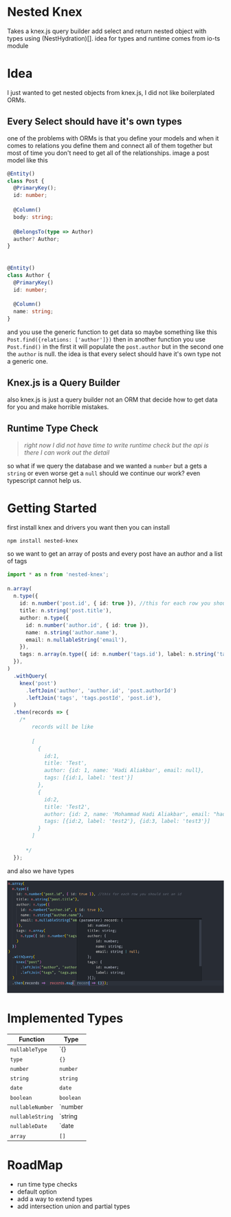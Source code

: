 # Nested Knex

Takes a knex.js query builder add select and return nested object with types using (NestHydration)[].
idea for types and runtime comes from io-ts module

# Idea

I just wanted to get nested objects from knex.js, I did not like boilerplated ORMs.

## Every Select should have it's own types

one of the problems with ORMs is that you define your models and when it comes to relations you define them and connect all of them together but most of time you don't need to get all of the relationships. image a post model like this

```typescript
@Entity()
class Post {
  @PrimaryKey();
  id: number;

  @Column()
  body: string;

  @BelongsTo(type => Author)
  author? Author;
}


@Entity()
class Author {
  @PrimaryKey()
  id: number;

  @Column()
  name: string;
}
```

and you use the generic function to get data so maybe something like this `Post.find({relations: ['author']})` then in another function you use `Post.find()` in the first it will populate the `post.author` but in the second one the `author` is null.
the idea is that every select should have it's own type not a generic one.

## Knex.js is a Query Builder

also knex.js is just a query builder not an ORM that decide how to get data for you and make horrible mistakes.

## Runtime Type Check

> _right now I did not have time to write runtime check but the api is there I can work out the detail_

so what if we query the database and we wanted a `number` but a gets a `string` or even worse get a `null` should we continue our work? even typescript cannot help us.

# Getting Started

first install knex and drivers you want then you can install

```
npm install nested-knex
```

so we want to get an array of posts and every post have an author and a list of tags

```typescript
import * as n from 'nested-knex';

n.array(
  n.type({
    id: n.number('post.id', { id: true }), //this for each row you should set an id
    title: n.string('post.title'),
    author: n.type({
      id: n.number('author.id', { id: true }),
      name: n.string('author.name'),
      email: n.nullableString('email'),
    }),
    tags: n.array(n.type({ id: n.number('tags.id'), label: n.string('tags.title') })),
  }),
)
  .withQuery(
    knex('post')
      .leftJoin('author', 'author.id', 'post.authorId')
      .leftJoin('tags', 'tags.postId', 'post.id'),
  )
  .then(records => {
    /*
        records will be like

        [
          {
            id:1,
            title: 'Test',
            author: {id: 1, name: 'Hadi Aliakbar', email: null},
            tags: [{id:1, label: 'test'}]
          },
          {
            id:2,
            title: 'Test2',
            author: {id: 2, name: 'Mohammad Hadi Aliakbar', email: "hadi.aliakbar@gmail.com"},
            tags: [{id:2, label: 'test2'}, {id:3, label: 'test3'}]
          }
        ]
        
      */
  });
```

and also we have types

![instrospection](images/1.png)

# Implemented Types

| Function         | Type            |
| ---------------- | --------------- |
| `nullableType`   | `{} | null`     |
| `type`           | `{}`            |
| `number`         | `number`        |
| `string`         | `string`        |
| `date`           | `date`          |
| `boolean`        | `boolean`       |
| `nullableNumber` | `number | null` |
| `nullableString` | `string | null` |
| `nullableDate`   | `date | null`   |
| `array`          | `[]`            |

# RoadMap

- run time type checks
- default option
- add a way to extend types
- add intersection union and partial types
